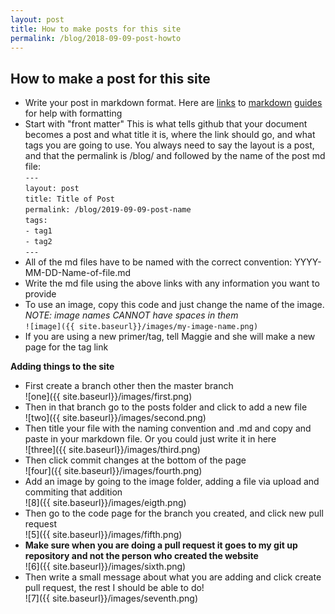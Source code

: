 ```yaml
---
layout: post
title: How to make posts for this site
permalink: /blog/2018-09-09-post-howto
---
```


## How to make a post for this site

- Write your post in markdown format. Here are [links](https://guides.github.com/features/mastering-markdown/) to [markdown](https://github.com/adam-p/markdown-here/wiki/Markdown-Cheatsheet) [guides](https://www.markdowntutorial.com/) for help with formatting
- Start with "front matter" This is what tells github that your document becomes a post and what title it is, where the link should go, and what tags you are going to use. You always need to say the layout is a post, and that the permalink is /blog/ and followed by the name of the post md file:  
` ---  `   
`layout: post`  
`title: Title of Post`  
`permalink: /blog/2019-09-09-post-name`  
`tags:`   
`- tag1`  
`- tag2`  
`--- `
- All of the md files have to be named with the correct convention: YYYY-MM-DD-Name-of-file.md
- Write the md file using the above links with any information you want to provide
- To use an image, copy this code and just change the name of the image. _NOTE: image names CANNOT have spaces in them_  
`![image]({{ site.baseurl}}/images/my-image-name.png)`
- If you are using a new primer/tag, tell Maggie and she will make a new page for the tag link

**Adding things to the site**

- First create a branch other then the master branch  
![one]({{ site.baseurl}}/images/first.png)
- Then in that branch go to the posts folder and click to add a new file  
![two]({{ site.baseurl}}/images/second.png)
- Then title your file with the naming convention and .md and copy and paste in your markdown file. Or you could just write it in here  
![three]({{ site.baseurl}}/images/third.png)
- Then click commit changes at the bottom of the page  
![four]({{ site.baseurl}}/images/fourth.png)
- Add an image by going to the image folder, adding a file via upload and commiting that addition  
![8]({{ site.baseurl}}/images/eigth.png)
- Then go to the code page for the branch you created, and click new pull request  
![5]({{ site.baseurl}}/images/fifth.png)
- **Make sure when you are doing a pull request it goes to my git up repository and not the person who created the website**  
![6]({{ site.baseurl}}/images/sixth.png)
- Then write a small message about what you are adding and click create pull request, the rest I should be able to do!  
![7]({{ site.baseurl}}/images/seventh.png)
